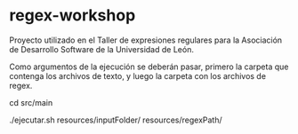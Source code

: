 # regex-workshop

Proyecto utilizado en el Taller de expresiones regulares para la Asociación de Desarrollo Software de la Universidad de León.

Como argumentos de la ejecución se deberán pasar, primero la carpeta que contenga los archivos de texto, y luego la carpeta con los archivos de regex.

cd src/main

./ejecutar.sh resources/inputFolder/ resources/regexPath/


